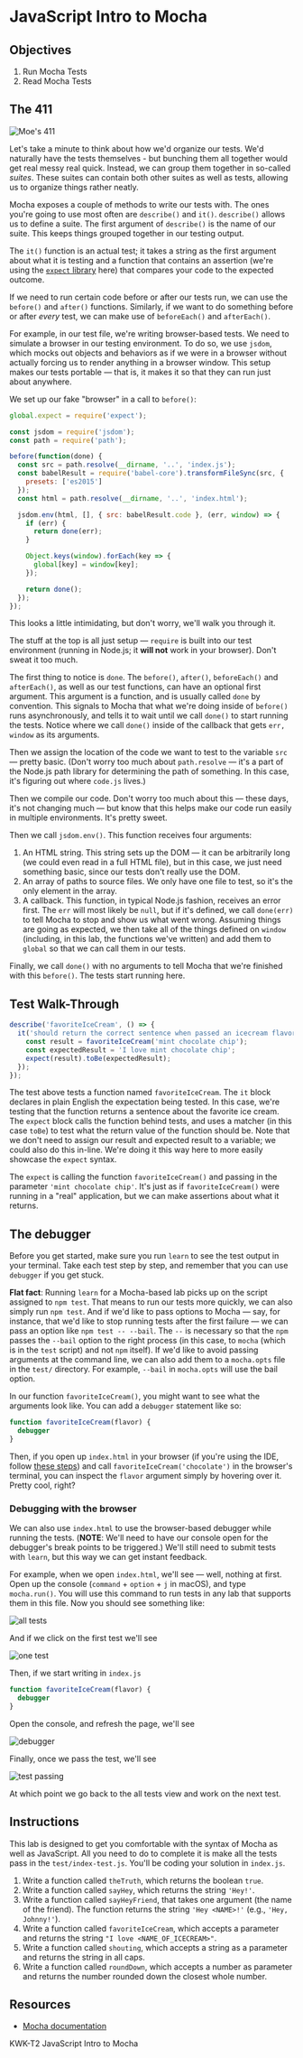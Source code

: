 # JavaScript Intro to Mocha

## Objectives

1. Run Mocha Tests
2. Read Mocha Tests

## The 411
![Moe's 411](https://media.giphy.com/media/3orif1KCl3AcfVQefm/giphy.gif)

Let's take a minute to think about how we'd organize our tests. We'd naturally have the tests themselves - but bunching them all together would get real messy real quick. Instead, we can group them together in so-called _suites_. These suites can contain both other suites as well as tests, allowing us to organize things rather neatly.

Mocha exposes a couple of methods to write our tests with. The ones you're going to use most often are `describe()` and `it()`. `describe()` allows us to define a suite. The first argument of `describe()` is the name of our suite. This keeps things grouped together in our testing output.

The `it()` function is an actual test; it takes a string as the first argument about what it is testing and a function that contains an assertion (we're using the [`expect` library](https://github.com/mjackson/expect) here) that compares your code to the expected outcome.

If we need to run certain code before or after our tests run, we can use the `before()` and `after()` functions. Similarly, if we want to do something before or after _every_ test, we can make use of `beforeEach()` and `afterEach()`.

For example, in our test file, we're writing browser-based tests. We need to simulate a browser in our testing environment. To do so, we use `jsdom`, which mocks out objects and behaviors as if we were in a browser without actually forcing us to render anything in a browser window. This setup makes our tests portable — that is, it makes it so that they can run just about anywhere.

We set up our fake "browser" in a call to `before()`:

```javascript
global.expect = require('expect');

const jsdom = require('jsdom');
const path = require('path');

before(function(done) {
  const src = path.resolve(__dirname, '..', 'index.js');
  const babelResult = require('babel-core').transformFileSync(src, {
    presets: ['es2015']
  });
  const html = path.resolve(__dirname, '..', 'index.html');

  jsdom.env(html, [], { src: babelResult.code }, (err, window) => {
    if (err) {
      return done(err);
    }

    Object.keys(window).forEach(key => {
      global[key] = window[key];
    });

    return done();
  });
});
```

This looks a little intimidating, but don't worry, we'll walk you through it.

The stuff at the top is all just setup — `require` is built into our test environment (running in Node.js; it **will not** work in your browser). Don't sweat it too much.

The first thing to notice is `done`. The `before()`, `after()`, `beforeEach()` and `afterEach()`, as well as our test functions, can have an optional first argument. This argument is a function, and is usually called `done` by convention. This signals to Mocha that what we're doing inside of `before()` runs asynchronously, and tells it to wait until we call `done()` to start running the tests. Notice where we call `done()` inside of the callback that gets `err, window` as its arguments.

Then we assign the location of the code we want to test to the variable `src` — pretty basic. (Don't worry too much about `path.resolve` — it's a part of the Node.js path library for determining the path of something. In this case, it's figuring out where `code.js` lives.)

Then we compile our code. Don't worry too much about this — these days, it's not changing much — but know that this helps make our code run easily in multiple environments. It's pretty sweet.

Then we call `jsdom.env()`. This function receives four arguments:

1. An HTML string. This string sets up the DOM — it can be arbitrarily long (we could even read in a full HTML file), but in this case, we just need something basic, since our tests don't really use the DOM.
2. An array of paths to source files. We only have one file to test, so it's the only element in the array.
3. A callback. This function, in typical Node.js fashion, receives an error first. The `err` will most likely be `null`, but if it's defined, we call `done(err)` to tell Mocha to stop and show us what went wrong. Assuming things are going as expected, we then take all of the things defined on `window` (including, in this lab, the functions we've written) and add them to `global` so that we can call them in our tests.

Finally, we call `done()` with no arguments to tell Mocha that we're finished with this `before()`. The tests start running here.

## Test Walk-Through

```js
describe('favoriteIceCream', () => {
  it('should return the correct sentence when passed an icecream flavor', () => {
    const result = favoriteIceCream('mint chocolate chip');
    const expectedResult = 'I love mint chocolate chip';
    expect(result).toBe(expectedResult);
  });
});
```

The test above tests a function named `favoriteIceCream`. The `it` block declares in plain English the expectation being tested. In this case, we're testing that the function returns a sentence about the favorite ice cream. The `expect` block calls the function behind tests, and uses a matcher (in this case `toBe`) to test what the return value of the function should be. Note that we don't need to assign our result and expected result to a variable; we could also do this in-line. We're doing it this way here to more easily showcase the `expect` syntax.

The `expect` is calling the function `favoriteIceCream()` and passing in the parameter `'mint chocolate chip'`. It's just as if `favoriteIceCream()` were running in a "real" application, but we can make assertions about what it returns.

## The debugger

Before you get started, make sure you run `learn` to see the test output in your terminal. Take each test step by step, and remember that you can use `debugger` if you get stuck.

**Flat fact**: Running `learn` for a Mocha-based lab picks up on the script assigned to `npm test`. That means to run our tests more quickly, we can also simply run `npm test`. And if we'd like to pass options to Mocha — say, for instance, that we'd like to stop running tests after the first failure — we can pass an option like `npm test -- --bail`. The `--` is necessary so that the `npm` passes the `--bail` option to the right process (in this case, to `mocha` (which is in the `test` script) and not `npm` itself). If we'd like to avoid passing arguments at the command line, we can also add them to a `mocha.opts` file in the `test/` directory. For example, `--bail` in `mocha.opts` will use the bail option.

In our function `favoriteIceCream()`, you might want to see what the arguments look like. You can add a `debugger` statement like so:
```javascript
function favoriteIceCream(flavor) {
  debugger
}
```

Then, if you open up `index.html` in your browser (if you're using the IDE, follow [these steps](http://help.learn.co/the-learn-ide/common-ide-questions/viewing-html-pages-in-the-learn-ide)) and call `favoriteIceCream('chocolate')` in the browser's terminal, you can inspect the `flavor` argument simply by hovering over it. Pretty cool, right?

### Debugging with the browser

We can also use `index.html` to use the browser-based debugger while running the tests. (**NOTE**: We'll need to have our console open for the debugger's break points to be triggered.) We'll still need to submit tests with `learn`, but this way we can get instant feedback.

For example, when we open `index.html`, we'll see — well, nothing at first. Open up the console (`command` + `option` + `j` in macOS), and type `mocha.run()`. You will use this command to run tests in any lab that supports them in this file. Now you should see something like:

![all tests](https://curriculum-content.s3.amazonaws.com/skills-based-js/intro_to_mocha/intro_to_mocha_all_tests.png)

And if we click on the first test we'll see

![one test](https://curriculum-content.s3.amazonaws.com/skills-based-js/intro_to_mocha/intro_to_mocha_one_test.png)

Then, if we start writing in `index.js`

```javascript
function favoriteIceCream(flavor) {
  debugger
}
```

Open the console, and refresh the page, we'll see

![debugger](https://curriculum-content.s3.amazonaws.com/skills-based-js/intro_to_mocha/intro_to_mocha_debugger.png)

Finally, once we pass the test, we'll see

![test passing](https://curriculum-content.s3.amazonaws.com/skills-based-js/intro_to_mocha/intro_to_mocha_one_test_passing.png)

At which point we go back to the all tests view and work on the next test.

## Instructions

This lab is designed to get you comfortable with the syntax of Mocha as well as JavaScript. All you need to do to complete it is make all the tests pass in the `test/index-test.js`.  You'll be coding your solution in `index.js`.

1. Write a function called `theTruth`, which returns the boolean `true`.
2. Write a function called `sayHey`, which returns the string `'Hey!'`.
3. Write a function called `sayHeyFriend`, that takes one argument (the name of the friend). The function returns the string `'Hey <NAME>!'` (e.g., `'Hey, Johnny!'`).
4. Write a function called `favoriteIceCream`, which accepts a parameter and returns the string `"I love <NAME_OF_ICECREAM>"`.
5. Write a function called `shouting`, which accepts a string as a parameter and returns the string in all caps.
6. Write a function called `roundDown`, which accepts a number as parameter and returns the number rounded down the closest whole number.

## Resources

- [Mocha documentation](http://mochajs.org/)

<p data-visibility='hidden'>KWK-T2 JavaScript Intro to Mocha</p>
